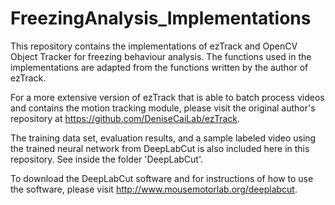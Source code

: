 # FreezingAnalysis_Implementations

This repository contains the implementations of ezTrack and OpenCV Object Tracker for freezing behaviour analysis. The functions used in the implementations are adapted from the functions written by the author of ezTrack.

For a more extensive version of ezTrack that is able to batch process videos and contains the motion tracking module, please visit the original author's repository at https://github.com/DeniseCaiLab/ezTrack.

The training data set, evaluation results, and a sample labeled video using the trained neural network from DeepLabCut is also included here in this repository. See inside the folder 'DeepLabCut'.

To download the DeepLabCut software and for instructions of how to use the software, please visit http://www.mousemotorlab.org/deeplabcut.
